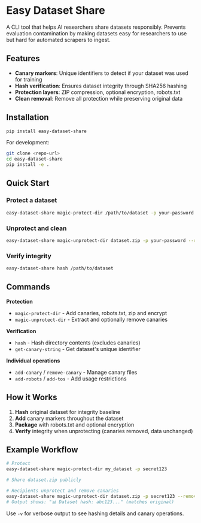 # Easy Dataset Share

A CLI tool that helps AI researchers share datasets responsibly. Prevents evaluation contamination by making datasets easy for researchers to use but hard for automated scrapers to ingest.

## Features
- **Canary markers**: Unique identifiers to detect if your dataset was used for training
- **Hash verification**: Ensures dataset integrity through SHA256 hashing
- **Protection layers**: ZIP compression, optional encryption, robots.txt
- **Clean removal**: Remove all protection while preserving original data

## Installation

```bash
pip install easy-dataset-share
```

For development:
```bash
git clone <repo-url>
cd easy-dataset-share
pip install -e .
```

## Quick Start

### Protect a dataset
```bash
easy-dataset-share magic-protect-dir /path/to/dataset -p your-password
```

### Unprotect and clean
```bash
easy-dataset-share magic-unprotect-dir dataset.zip -p your-password --remove-canaries
```

### Verify integrity
```bash
easy-dataset-share hash /path/to/dataset
```

## Commands

**Protection**
- `magic-protect-dir` - Add canaries, robots.txt, zip and encrypt
- `magic-unprotect-dir` - Extract and optionally remove canaries

**Verification**
- `hash` - Hash directory contents (excludes canaries)
- `get-canary-string` - Get dataset's unique identifier

**Individual operations**
- `add-canary` / `remove-canary` - Manage canary files
- `add-robots` / `add-tos` - Add usage restrictions

## How it Works

1. **Hash** original dataset for integrity baseline
2. **Add** canary markers throughout the dataset
3. **Package** with robots.txt and optional encryption
4. **Verify** integrity when unprotecting (canaries removed, data unchanged)

## Example Workflow

```bash
# Protect
easy-dataset-share magic-protect-dir my_dataset -p secret123

# Share dataset.zip publicly

# Recipients unprotect and remove canaries
easy-dataset-share magic-unprotect-dir dataset.zip -p secret123 --remove-canaries
# Output shows: "📊 Dataset hash: abc123..." (matches original)
```

Use `-v` for verbose output to see hashing details and canary operations.
